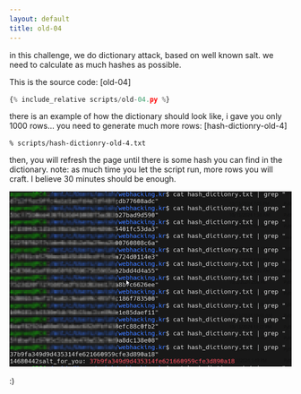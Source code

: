 ```yaml
---
layout: default
title: old-04
---
```




in this challenge, we do dictionary attack, based on well known salt. we need to calculate as much hashes as possible.

This is the source code: [old-04]
```py
{% include_relative scripts/old-04.py %}
```

there is an example of how the dictionary should look like, i gave you only 1000 rows... you need to generate much more rows: [hash-dictionry-old-4]
```
% scripts/hash-dictionry-old-4.txt
```


then, you will refresh the page until there is some hash you can find in the dictionary.
note: as much time you let the script run, more rows you will craft. I believe 30 minutes should be enough.

![alt text](./images/old-04.png)
 
:)
